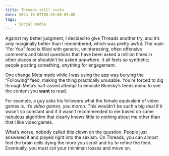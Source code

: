 ```yaml
---
title: Threads still sucks
date: 2024-10-07T08:35:00-05:00
tags:
    - Social media
---
```

Against my better judgment, I decided to give Threads another try, and it’s only marginally better than I remembered, which was pretty awful. The main “For You” feed is filled with generic, uninteresting, often offensive comments and bland questions that have been asked a million times in other places or shouldn’t be asked *anywhere*. It all feels so synthetic; people posting something, *anything* for engagement.

One change Meta made while I was using the app was burying the “Following” feed, making the thing practically unusable. You’re forced to dig through Meta’s half-assed attempt to emulate Bluesky’s feeds menu to see the content you **want** to read.

For example, a guy asks his followers what the female equivalent of video games is. It’s *video games*, you moron. This wouldn’t be such a big deal if it wasn’t so constant and if it wasn’t recommended to me based on some nebulous algorithm that clearly knows little to nothing about me other than that I like video games.

What’s worse, nobody called this clown on the question. People just answered it and played right into the sexism. On Threads, you can almost feel the brain cells dying the more you scroll and try to refine the feed. Eventually, you must cut your (minimal) losses and move on.